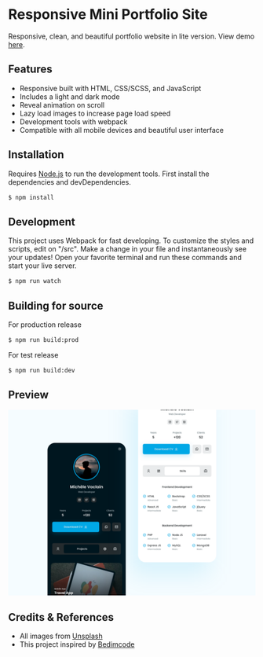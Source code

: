# Responsive Mini Portfolio Site

Responsive, clean, and beautiful portfolio website in lite version. View demo [here](https://dcysetiawan.github.io/mini-portfolio).

## Features

- Responsive built with HTML, CSS/SCSS, and JavaScript
- Includes a light and dark mode
- Reveal animation on scroll
- Lazy load images to increase page load speed
- Development tools with webpack
- Compatible with all mobile devices and beautiful user interface

## Installation

Requires [Node.js](https://nodejs.org/) to run the development tools. First install the dependencies and devDependencies.

```sh
$ npm install
```

## Development

This project uses Webpack for fast developing.
To customize the styles and scripts, edit on "/src".
Make a change in your file and instantaneously see your updates!
Open your favorite terminal and run these commands and start your live server.

```sh
$ npm run watch
```

## Building for source

For production release

```sh
$ npm run build:prod
```

For test release

```sh
$ npm run build:dev
```

## Preview

![preview](/preview.png)

## Credits & References

- All images from [Unsplash](https://unsplash.com)
- This project inspired by [Bedimcode](https://www.youtube.com/c/Bedimcode)
